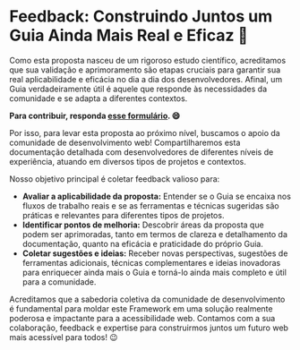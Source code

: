 # Feedback: Construindo Juntos um Guia Ainda Mais Real e Eficaz 🤝

Como esta proposta nasceu de um rigoroso estudo científico, acreditamos que sua validação e aprimoramento são etapas cruciais para garantir sua real aplicabilidade e eficácia no dia a dia dos desenvolvedores. Afinal, um Guia verdadeiramente útil é aquele que responde às necessidades da comunidade e se adapta a diferentes contextos.

**Para contribuir, responda [esse formulário](../assets/). 😄**

Por isso, para levar esta proposta ao próximo nível, buscamos o apoio da comunidade de desenvolvimento web\! Compartilharemos esta documentação detalhada com desenvolvedores de diferentes níveis de experiência, atuando em diversos tipos de projetos e contextos.

Nosso objetivo principal é coletar feedback valioso para:

  * **Avaliar a aplicabilidade da proposta:** Entender se o Guia se encaixa nos fluxos de trabalho reais e se as ferramentas e técnicas sugeridas são práticas e relevantes para diferentes tipos de projetos.
  * **Identificar pontos de melhoria:** Descobrir áreas da proposta que podem ser aprimoradas, tanto em termos de clareza e detalhamento da documentação, quanto na eficácia e praticidade do próprio Guia.
  * **Coletar sugestões e ideias:** Receber novas perspectivas, sugestões de ferramentas adicionais, técnicas complementares e ideias inovadoras para enriquecer ainda mais o Guia e torná-lo ainda mais completo e útil para a comunidade.

Acreditamos que a sabedoria coletiva da comunidade de desenvolvimento é fundamental para moldar este Framework em uma solução realmente poderosa e impactante para a acessibilidade web. Contamos com a sua colaboração, feedback e expertise para construirmos juntos um futuro web mais acessível para todos! 😉
